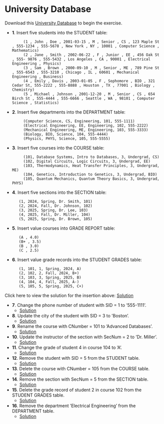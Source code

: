 # University Database
  Download this [University Database](/universityDB.sql) to begin the exercise.
  * **1**. Insert five students into the STUDENT table:
    ```
         (1 , John , Doe , 2001-03-15 , M , Senior , CS , 123 Maple St , 555-1234 , 555-5678 , New York , NY , 10001 , Computer Science , Mathematics)
         (2 , Jane , Smith , 2002-06-22 , F , Junior , EE , 456 Oak St , 555- 9876 , 555-5432 , Los Angeles , CA , 90001 , Electrical Engineering , Physics) 
         (3 , Sam , Brown , 2000-09-10 , M , Senior , ME , 789 Pine St , 555-6543 , 555-3210 , Chicago , IL , 60601 , Mechanical Engineering , Business) 
         (4 , Emily , Davis , 2003-01-05 , F , Sophomore , BIO , 321 Cedar St, 555-2222 , 555-8888 , Houston , TX , 77001 , Biology , Chemistry) 
         (5 , Michael , Johnson , 2001-12-20 , M , Senior , CS , 654 Birch St , 555-4444 , 555-6666 , Seattle , WA , 98101 , Computer Science , Statistics)
  * **2**. Insert five departments into the DEPARTMENT table:
    ```
         (Computer Science, CS, Engineering, 101, 555-1111)
         (Electrical Engineering, EE, Engineering, 102, 555-2222) 
         (Mechanical Engineering, ME, Engineering, 103, 555-3333) 
         (Biology, BIO, Science, 104, 555-4444) 
         (Physics, PHYS, Science, 105, 555-5555) 
  * **3**. Insert five courses into the COURSE table:
    ```
         (101, Database Systems, Intro to Databases, 3, Undergrad, CS) 
         (102, Digital Circuits, Logic Circuits, 3, Undergrad, EE) 
         (103, Thermodynamics, Heat Transfer Principles, 3, Undergrad, ME) 
         (104, Genetics, Introduction to Genetics, 3, Undergrad, BIO) 
         (105, Quantum Mechanics, Quantum Theory Basics, 3, Undergrad, PHYS)
  * **4**. Insert five sections into the SECTION table:
    ```
       (1, 2024, Spring, Dr. Smith, 101) 
       (2, 2024, Fall, Dr. Johnson, 102) 
       (3, 2025, Spring, Dr. Lee, 103) 
       (4, 2025, Fall, Dr. Miller, 104) 
       (5, 2025, Spring, Dr. Brown, 105)
  * **5**. Insert value courses into GRADE REPORT table:
    ```
       (A , 4.0) 
       (B+ , 3.5) 
       (B , 3.0) 
       (C , 2.5)
  * **6**. Insert value grade records into the STUDENT GRADES table:
    ``` 
       (1, 101, 1, Spring, 2024, A)  
       (2, 102, 2, Fall, 2024, B+)  
       (3, 103, 3, Spring, 2025, B)  
       (4, 104, 4, Fall, 2025, A-)  
       (5, 105, 5, Spring, 2025, C+)
  Click here to view the solution for the insertion above: [Solution](/Solution/insertion.sql)
  * **7**. Change the phone number of student with SID = 1 to ’555-1111’.
    * [Solution](/Solution/exercise7.sql)
  * **8**. Update the city of the student with SID = 3 to ’Boston’.
    * [Solution](Data-Manipulation-Language/University-Database/Solution/exercise8.sql)
  * **9**. Rename the course with CNumber = 101 to ’Advanced Databases’.
    * [Solution](Data-Manipulation-Language/University-Database/Solution/exercise9.sql)
  * **10**. Update the instructor of the section with SecNum = 2 to ’Dr. Miller’.
    * [Solution](Data-Manipulation-Language/University-Database/Solution/exercise10.sql)
  * **11**. Change the grade of student 4 in course 104 to ’A’.
    * [Solution](Data-Manipulation-Language/University-Database/Solution/exercise11.sql)
  * **12**. Remove the student with SID = 5 from the STUDENT table.
    * [Solution](Data-Manipulation-Language/University-Database/Solution/exercise12.sql)
  * **13**. Delete the course with CNumber = 105 from the COURSE table.
    * [Solution](Data-Manipulation-Language/University-Database/Solution/exercise13.sql)
  * **14**. Remove the section with SecNum = 5 from the SECTION table.
    * [Solution](Data-Manipulation-Language/University-Database/Solution/exercise14.sql)
  * **15**. Delete the grade record of student 2 in course 102 from the STUDENT GRADES table.
    * [Solution](Data-Manipulation-Language/University-Database/Solution/exercise15.sql) 
  * **16**. Remove the department ’Electrical Engineering’ from the DEPARTMENT table.
    * [Solution](Data-Manipulation-Language/University-Database/Solution/exercise16.sql)
